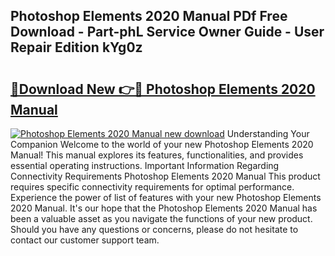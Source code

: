 ## Photoshop Elements 2020 Manual PDf Free Download - Part-phL Service Owner Guide - User Repair Edition kYg0z

# <h2><a href="http://cf25990.oget.top/?id=Photoshop+Elements+2020+Manual">🔗Download New 👉🔴 Photoshop Elements 2020 Manual</a></h2>

[![Photoshop Elements 2020 Manual new download](https://i.imgur.com/5g1atiW.png)](http://cf25990.oget.top/?id=Photoshop+Elements+2020+Manual)
Understanding Your Companion Welcome to the world of your new Photoshop Elements 2020 Manual! This manual explores its features, functionalities, and provides essential operating instructions. Important Information Regarding Connectivity Requirements Photoshop Elements 2020 Manual This product requires specific connectivity requirements for optimal performance. Experience the power of list of features with your new Photoshop Elements 2020 Manual. It's our hope that the Photoshop Elements 2020 Manual has been a valuable asset as you navigate the functions of your new product. Should you have any questions or concerns, please do not hesitate to contact our customer support team.
